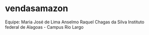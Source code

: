 # vendasamazon
Equipe:
Maria José de Lima Anselmo
Raquel Chagas da Silva
Instituto federal de Alagoas - Campus Rio Largo
